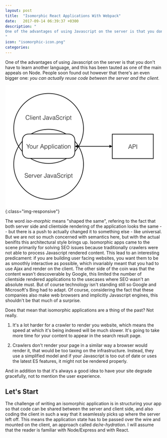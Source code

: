 ```yaml
---
layout: post
title:  "Isomorphic React Applications With Webpack"
date:   2017-09-14 06:39:37 +0300
description: "
One of the advantages of using Javascript on the server is that you don't have to learn another language, and this has been tauted as one of the main appeals on Node. However, people soon found out that there's an even bigger one: *you can actually reuse code.* The word *iso-morphic* means 'shaped the same', refering to the fact that both server side and clientside rendering of the application looks the same -- but there is a push to actually changed it to something else - like universal.
"
icon: "isomorphic-icon.png"
categories:
---
```

One of the advantages of using Javascript on the server is that you don't have to learn another language, and this has been tauted as one of the main appeals on Node. People soon found out however that there's an even bigger one: *you can actually reuse code between the server and the client.* 

![image-title-here](/images/isomorphic.png){:class="img-responsive"}

The word *iso-morphic* means "shaped the same", refering to the fact that both server side and clientside rendering of the application looks the same -- but there is a push to actually changed it to something else - like universal. But we are not so much concerned with semantics here, but with the actual benifits this architectural style brings up. Isomorphic apps came to the scene primarily for solving SEO issues because traditionally crawlers were not able to process Javascript rendered content. This lead to an interesting predicament: if you are building user facing websites, you want them to be as smoothly interactive as possible, which invariably meant that you had to use Ajax and render on the client. The other side of the coin was that the content wasn't descoverable by Google, this limited the number of clientside rendered applications to the usecases where SEO wasn't an absolute must. But of course technology isn't standing still so Google and Microsoft's Bing had to adapt. Of course, considering the fact that these companies also make web browsers and implicitly Javascript engines, this shouldn't be that much of a surprise.

Does that mean that isomorphic applications are a thing of the past? Not really.

1. It's a lot harder for a crawler to render you website, which means the speed at which it's being indexed will be much slower. It's going to take more time for your content to appear in the search result page.

2. Crawlers don't render your page in a similar way a browser would render it, that would be too taxing on the infrastructure. Instead, they use a simplified model and if your Javascript is too out of date or uses the latest ES features, it might not be rendered properly.

And in addition to that it's always a good idea to have your site degrade gracefully, not to mention the user experience.

## Let's Start ##

The challenge of writing an isomorphic application is in structuring your app so that code can be shared between the server and client side, and also coding the client in such a way that it seamlessly picks up where the server left off. This means the application state has to be passed over the wire and mounted on the client, an approach called *de/re-hydration*. I will assume that the reader is familiar with Node/Express and with React.

